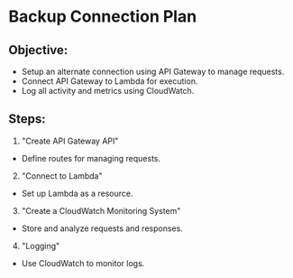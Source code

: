 # Backup Connection Plan

## Objective:
- Setup an alternate connection using API Gateway to manage requests.
- Connect API Gateway to Lambda for execution.
- Log all activity and metrics using CloudWatch.

## Steps:
1. "Create API Gateway API"
  - Define routes for managing requests.
2. "Connect to Lambda"
  - Set up Lambda as a resource.
3. "Create a CloudWatch Monitoring System"
  - Store and analyze requests and responses.
4. "Logging"
  - Use CloudWatch to monitor logs.
